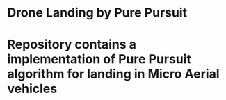 # Drone Landing by Pure Pursuit

# Repository contains a implementation of Pure Pursuit algorithm for landing in Micro Aerial vehicles
